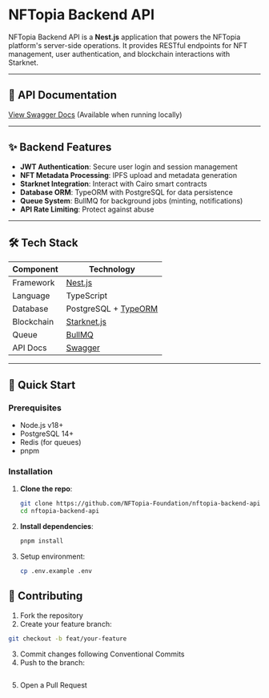 # NFTopia Backend API

NFTopia Backend API is a **Nest.js** application that powers the NFTopia platform's server-side operations. It provides RESTful endpoints for NFT management, user authentication, and blockchain interactions with Starknet.

---

## 🔗 API Documentation  
[View Swagger Docs](http://localhost:9000/api) (Available when running locally)

---

## ✨ Backend Features  
- **JWT Authentication**: Secure user login and session management  
- **NFT Metadata Processing**: IPFS upload and metadata generation  
- **Starknet Integration**: Interact with Cairo smart contracts  
- **Database ORM**: TypeORM with PostgreSQL for data persistence  
- **Queue System**: BullMQ for background jobs (minting, notifications)  
- **API Rate Limiting**: Protect against abuse  

---

## 🛠️ Tech Stack  
| Component           | Technology                                                                 |
|---------------------|---------------------------------------------------------------------------|
| Framework           | [Nest.js](https://nestjs.com/)                                           |
| Language           | TypeScript                                                               |
| Database           | PostgreSQL + [TypeORM](https://typeorm.io/)                              |
| Blockchain         | [Starknet.js](https://www.starknetjs.com/)                              |
| Queue              | [BullMQ](https://docs.bullmq.io/)                                       |
| API Docs           | [Swagger](https://swagger.io/)                                          |

---

## 🚀 Quick Start  

### Prerequisites  
- Node.js v18+  
- PostgreSQL 14+  
- Redis (for queues)  
- pnpm  

### Installation  
1. **Clone the repo**:  
   ```bash
   git clone https://github.com/NFTopia-Foundation/nftopia-backend-api.git
   cd nftopia-backend-api
   ```
2. **Install dependencies**:
   ```bash
   pnpm install
   ```
3. Setup environment:
   ```bash
   cp .env.example .env
   ```
## 🤝 Contributing

1. Fork the repository
2. Create your feature branch:
```bash
git checkout -b feat/your-feature
```
3. Commit changes following Conventional Commits
4. Push to the branch:
   ```bash
   ```
5. Open a Pull Request
